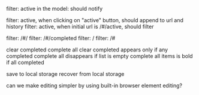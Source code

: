 

filter: active in the model: should notify


filter: active, when clicking on "active" button, should append to url and history
filter: active, when initial url is /#/active, should filter



filter: /#/
filter: /#/completed
filter: /
filter: /#




clear completed
complete all
clear completed appears only if any completed
complete all disappears if list is empty
complete all items is bold if all completed

save to local storage
recover from local storage

can we make editing simpler by using built-in browser element editing?

